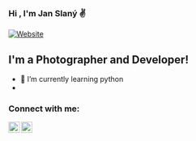 ### Hi , I'm Jan Slaný ✌

[![Website]()]()

## I'm a Photographer and Developer!

- 📘 I’m currently learning python
- 

### Connect with me:

[<img align="left" alt="codeSTACKr | Twitter" width="22px" src="https://cdn.jsdelivr.net/npm/simple-icons@v3/icons/twitter.svg" />][twitter]
[<img align="left" alt="codeSTACKr | Instagram" width="22px" src="https://cdn.jsdelivr.net/npm/simple-icons@v3/icons/instagram.svg" />][instagram]

[twitter]: https://twitter.com/slany3jan
[instagram]: https://www.instagram.com/slany3.jan/
